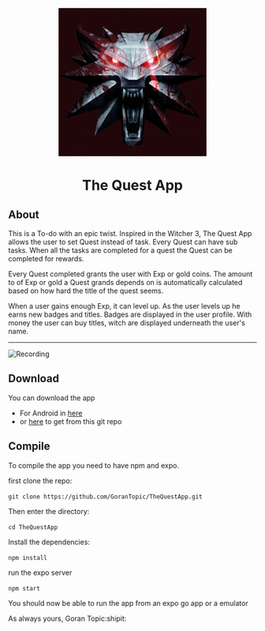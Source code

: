 <div align="center"  styles="text-align:center; vertical-align:left;">
  <img src="assets/images/icon.png" width="300" height="300">
   <h1>The Quest App</h1>
</div>

## About 
This is a To-do with an epic twist. Inspired in the Witcher 3, The Quest App allows the user to set Quest instead of task. 
Every Quest can have sub tasks. When all the tasks are completed for a quest the Quest can be completed for rewards.


Every Quest completed grants the user with Exp or gold coins. 
The amount to of Exp or gold a Quest grands depends on is automatically calculated based on how hard the title of the quest seems.


When a user gains enough Exp, it can level up. As the user levels up he earns new badges and titles. 
Badges are displayed in the user profile. With money the user can buy titles, witch are displayed underneath the user's name.

-----

![Recording](assets/recording/Expo_Go.gif)

## Download
You can download the app 
* For Android in [here](https://exp-shell-app-assets.s3.us-west-1.amazonaws.com/android/%40telix/TheQuestApp-4eec4454e0fc4b3a86eaf89274d1c953-signed.apk)
* or [here](https://github.com/GoranTopic/TheQuestApp/raw/master/apk/TheQuestApp.apk) to get from this git repo

## Compile
To compile the app you need to have npm and expo. 

first clone the repo:

`git clone https://github.com/GoranTopic/TheQuestApp.git`

Then enter the directory:

`cd TheQuestApp`

Install the dependencies:

`npm install`

run the expo server 

`npm start`

You should now be able to run the app from an expo go app or a emulator


As always yours, 
Goran Topic:shipit:



